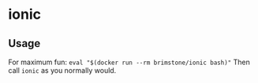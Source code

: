 ionic
=====

Usage
-----

For maximum fun: `eval "$(docker run --rm brimstone/ionic bash)"`
Then call `ionic` as you normally would.
